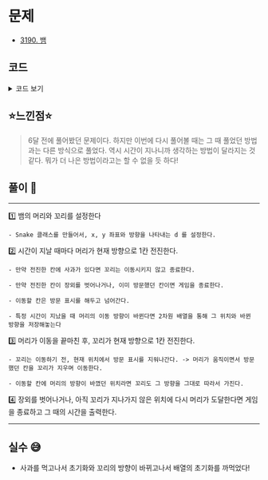# 문제

- [3190. 뱀](https://www.acmicpc.net/problem/3190)

## 코드

<details><summary> 코드 보기 </summary>

```java
import java.awt.Point;
import java.util.ArrayList;
import java.util.Arrays;
import java.util.List;
import java.util.Scanner;

class Shift{
    int time;
    char dir;

    public Shift(int time, char dir) {
        this.time = time;
        this.dir = dir;
    }
}
class Snake{
    int x, y, d = 1;

    public Snake(int x, int y, int d) {
        this.x = x;
        this.y = y;
        this.d = d;
    }
}
public class Q3190 {
    static int n, k, idx = 0, board[][], dirBoard[][], dx[] = {-1, 0, 1, 0}, dy[] = {0, 1, 0, -1};
    static List<Shift> shift = new ArrayList<>();
    static Snake head = new Snake(0, 0, 1), tail = new Snake(0, 0, 1);
    static boolean visited[][];

    public static void main(String[] args) {
        init();
        solution();
    }

    private static void solution() {
        int time = 1;
        while(time > 0){
            // 뱀 이동. 사과 먹는 것도 처리
            if(!move(time))
            {
                System.out.println(time);
                break;
            }
            time += 1;
        }
    }

    private static boolean move(int time) {
        int d = head.d, nx = head.x + dx[d], ny = head.y + dy[d];

        if(!isBorder(nx ,ny) || visited[nx][ny]) return false;

        visited[nx][ny] = true;
        if(idx < shift.size()) {
            Shift sh = shift.get(idx);
            if (time == sh.time) {
                if (sh.dir == 'L') d += 3;
                else d += 1;
                d %= 4;
                dirBoard[nx][ny] = d;
                idx += 1;
            }
        }
        head = new Snake(nx, ny, d);
        if(board[nx][ny] == 1) {
            board[nx][ny] = 0;
            return true;
        }

        visited[tail.x][tail.y] = false;
        d = tail.d; nx = tail.x + dx[d]; ny = tail.y + dy[d];
        if(dirBoard[nx][ny] != -1) {
            d = dirBoard[nx][ny];
            dirBoard[nx][ny] = -1;
        }
        tail = new Snake(nx, ny, d);
        return true;
    }

    static boolean isBorder(int x, int y) {
        return (x >= 0 && x < n && y >= 0 && y < n);
    }

    static void init() {
        Scanner sc = new Scanner(System.in);
        n = sc.nextInt();
        k = sc.nextInt();
        visited = new boolean[n][n];
        dirBoard = new int[n][n];
        board = new int[n][n];

        visited[0][0] = true;
        for (int i = 0; i < k; i++) {
            int x = sc.nextInt() - 1, y = sc.nextInt() - 1;
            board[x][y] = 1;
        }
        for (int i = 0; i < n; i++) {
            Arrays.fill(dirBoard[i], -1);
        }
        int s = sc.nextInt();
        for (int i = 0; i < s; i++) {
            int time = sc.nextInt();
            char dir = sc.next().charAt(0);
            shift.add(new Shift(time, dir));
        }
    }
}

```

</details>

## ⭐️느낀점⭐️

> 6달 전에 풀어봤던 문제이다. 하지만 이번에 다시 풀어볼 때는 그 때 풀었던 방법과는 다른 방식으로 풀었다. 역시 시간이 지나니까 생각하는 방법이 달라지는 것 같다. 뭐가 더 나은 방법이라고는 할 수 없을 듯 하다!

## 풀이 📣

<hr/>

1️⃣ 뱀의 머리와 꼬리를 설정한다

    - Snake 클래스를 만들어서, x, y 좌표와 방향을 나타내는 d 를 설정한다.

2️⃣ 시간이 지날 때마다 머리가 현재 방향으로 1칸 전진한다.

    - 만약 전진한 칸에 사과가 있다면 꼬리는 이동시키지 않고 종료한다.

    - 만약 전진한 칸이 장외를 벗어나거나, 이미 방문했던 칸이면 게임을 종료한다.

    - 이동할 칸은 방문 표시를 해두고 넘어간다.

    - 특정 시간이 지났을 때 머리의 이동 방향이 바뀐다면 2차원 배열을 통해 그 위치와 바뀐 방향을 저장해놓는다

3️⃣ 머리가 이동을 끝마친 후, 꼬리가 현재 방향으로 1칸 전진한다.

    - 꼬리는 이동하기 전, 현재 위치에서 방문 표시를 지워나간다. -> 머리가 움직이면서 방문했던 칸을 꼬리가 지우며 이동한다.

    - 이동할 칸에 머리의 방향이 바꼈던 위치라면 꼬리도 그 방향을 그대로 따라서 가진다.

4️⃣ 장외를 벗어나거나, 아직 꼬리가 지나가지 않은 위치에 다시 머리가 도달한다면 게임을 종료하고 그 때의 시간을 출력한다.

<hr/>

## 실수 😅

- 사과를 먹고나서 초기화와 꼬리의 방향이 바뀌고나서 배열의 초기화를 까먹었다!

